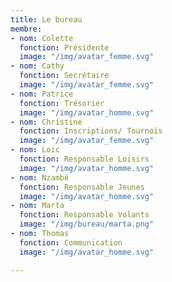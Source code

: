 ```yaml
---
title: Le bureau
membre:
- nom: Colette
  fonction: Présidente
  image: "/img/avatar_femme.svg"
- nom: Cathy
  fonction: Secrétaire
  image: "/img/avatar_femme.svg"
- nom: Patrice
  fonction: Trésorier
  image: "/img/avatar_homme.svg"
- nom: Christine
  fonction: Inscriptions/ Tournois
  image: "/img/avatar_femme.svg"
- nom: Loic
  fonction: Responsable Loisirs
  image: "/img/avatar_homme.svg"
- nom: Nzambé
  fonction: Responsable Jeunes
  image: "/img/avatar_homme.svg"
- nom: Marta
  fonction: Responsable Volants
  image: "/img/bureau/marta.png"
- nom: Thomas
  fonction: Communication
  image: "/img/avatar_homme.svg"

---
```

